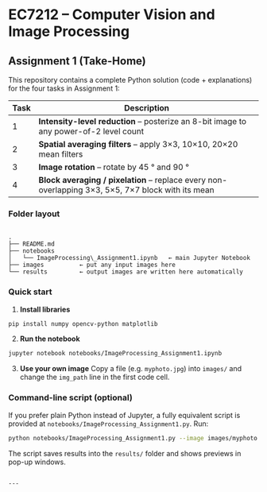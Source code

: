 # EC7212 – Computer Vision and Image Processing  
## Assignment 1 (Take-Home)

This repository contains a complete Python solution (code + explanations) for the four tasks in Assignment 1:

| Task | Description |
|------|-------------|
| 1 | **Intensity-level reduction** – posterize an 8-bit image to any power-of-2 level count |
| 2 | **Spatial averaging filters** – apply 3×3, 10×10, 20×20 mean filters |
| 3 | **Image rotation** – rotate by 45 ° and 90 ° |
| 4 | **Block averaging / pixelation** – replace every non-overlapping 3×3, 5×5, 7×7 block with its mean |

### Folder layout

```

.
├── README.md
├── notebooks
│   └── ImageProcessing\_Assignment1.ipynb   ← main Jupyter Notebook
├── images          ← put any input images here
└── results         ← output images are written here automatically

````

### Quick start

1. **Install libraries**

```bash
pip install numpy opencv-python matplotlib
````

2. **Run the notebook**

```bash
jupyter notebook notebooks/ImageProcessing_Assignment1.ipynb
```

3. **Use your own image**
   Copy a file (e.g. `myphoto.jpg`) into `images/` and change the `img_path` line in the first code cell.

### Command-line script (optional)

If you prefer plain Python instead of Jupyter, a fully equivalent script is provided at
`notebooks/ImageProcessing_Assignment1.py`. Run:

```bash
python notebooks/ImageProcessing_Assignment1.py --image images/myphoto.jpg
```

The script saves results into the `results/` folder and shows previews in pop-up windows.

````

---

